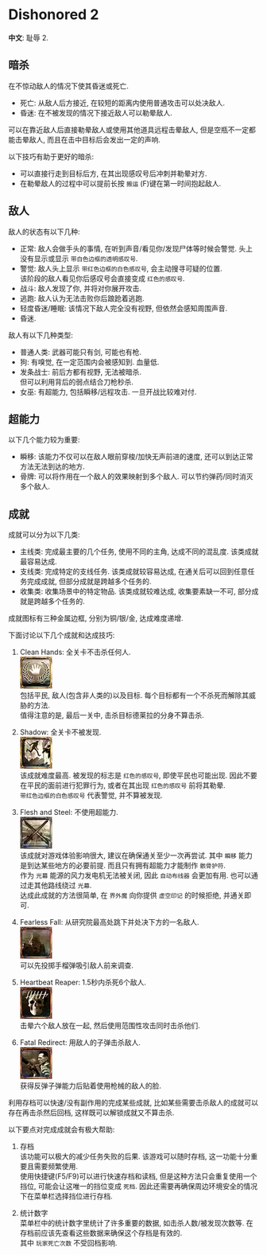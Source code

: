 # Dishonored 2

**中文**: 耻辱 2.  

## 暗杀

在不惊动敌人的情况下使其昏迷或死亡.  

- 死亡: 从敌人后方接近, 在较短的距离内使用普通攻击可以处决敌人.
- 昏迷: 在不被发现的情况下接近敌人可以勒晕敌人.

可以在靠近敌人后直接勒晕敌人或使用其他道具远程击晕敌人, 但是空瓶不一定都能击晕敌人, 而且在击中目标后会发出一定的声响.  

以下技巧有助于更好的暗杀:  

- 可以直接行走到目标后方, 在其出现感叹号后冲刺并勒晕对方.
- 在勒晕敌人的过程中可以提前长按 `搬运` (F)键在第一时间抱起敌人.

## 敌人

敌人的状态有以下几种:  

- 正常: 敌人会做手头的事情, 在听到声音/看见你/发现尸体等时候会警觉. 头上没有显示或显示 `带白色边框的透明感叹号`.
- 警觉: 敌人头上显示 `带红色边框的白色感叹号`, 会主动搜寻可疑的位置.  
  该阶段的敌人看见你后感叹号会直接变成 `红色的感叹号`.
- 战斗: 敌人发现了你, 并将对你展开攻击.
- 逃跑: 敌人认为无法击败你后踉跄着逃跑.
- 轻度昏迷/睡眠: 该情况下敌人完全没有视野, 但依然会感知周围声音.
- 昏迷.

敌人有以下几种类型:  

- 普通人类: 武器可能只有剑, 可能也有枪.
- 狗: 有嗅觉, 在一定范围内会被感知到. 血量低.
- 发条战士: 前后方都有视野, 无法被暗杀.  
  但可以利用背后的弱点结合刀枪秒杀.
- 女巫: 有超能力, 包括瞬移/远程攻击. 一旦开战比较难对付.

## 超能力

以下几个能力较为重要:  

- 瞬移: 该能力不仅可以在敌人眼前穿梭/加快无声前进的速度, 还可以到达正常方法无法到达的地方.
- 骨牌: 可以将作用在一个敌人的效果映射到多个敌人. 可以节约弹药/同时消灭多个敌人.

## 成就

成就可以分为以下几类:  

- 主线类: 完成最主要的几个任务, 使用不同的主角, 达成不同的混乱度. 该类成就最容易达成.
- 支线类: 完成特定的支线任务. 该类成就较容易达成, 在通关后可以回到任意任务完成成就, 但部分成就是跨越多个任务的.
- 收集类: 收集场景中的特定物品. 该类成就较难达成, 收集要素缺一不可, 部分成就是跨越多个任务的.

成就图标有三种金属边框, 分别为铜/银/金, 达成难度递增.  

下面讨论以下几个成就和达成技巧:  

1. Clean Hands: 全关卡不击杀任何人.  
   ![Clean Hands](assets/clean_hands.jpg)  
   包括平民, 敌人(包含非人类的)以及目标. 每个目标都有一个不杀死而解除其威胁的方法.  
   值得注意的是, 最后一关中, 击杀目标德莱拉的分身不算击杀.  

2. Shadow: 全关卡不被发现.  
   ![Shadow](assets/shadow.jpg)  
   该成就难度最高. 被发现的标志是 `红色的感叹号`, 即使平民也可能出现. 因此不要在平民的面前进行犯罪行为, 或者在其出现 `红色的感叹号` 前将其勒晕.  
   `带红色边框的白色感叹号` 代表警觉, 并不算被发现.  

3. Flesh and Steel: 不使用超能力.  
   ![Flesh and Steel](assets/flesh_and_steel.jpg)  
   该成就对游戏体验影响很大, 建议在确保通关至少一次再尝试. 其中 `瞬移` 能力是到达某些地方的必要前提. 而且只有拥有超能力才能制作 `骸骨护符`.  
   作为 `光幕` 能源的风力发电机无法被关闭, 因此 `自动布线器` 会更加有用. 也可以通过走其他路线绕过 `光幕`.  
   达成此成就的方法很简单, 在 `界外魔` 向你提供 `虚空印记` 的时候拒绝, 并通关即可.  

4. Fearless Fall: 从研究院最高处跳下并处决下方的一名敌人.  
   ![Fearless Fall](assets/fearless_fall.jpg)  
   可以先投掷手榴弹吸引敌人前来调查.  

5. Heartbeat Reaper: 1.5秒内杀死6个敌人.  
   ![Heartbeat Reaper](assets/heartbeat_reaper.jpg)  
   击晕六个敌人放在一起, 然后使用范围性攻击同时击杀他们.  

6. Fatal Redirect: 用敌人的子弹击杀敌人.  
   ![Fatal Redirect](assets/fatal_redirect.jpg)  
   获得反弹子弹能力后贴着使用枪械的敌人的脸.  

利用存档可以快速/没有副作用的完成某些成就, 比如某些需要击杀敌人的成就可以存在再击杀然后回档, 这样既可以解锁成就又不算击杀.  

以下要点对完成成就会有极大帮助:  

1. 存档  
   该功能可以极大的减少任务失败的后果. 该游戏可以随时存档, 这一功能十分重要且需要频繁使用.  
   使用快捷键(F5/F9)可以进行快速存档和读档, 但是这种方法只会重复使用一个挡位, 可能会让这唯一的挡位变成 `死档`. 因此还需要再确保周边环境安全的情况下在菜单栏选择挡位进行存档.

2. 统计数字  
   菜单栏中的统计数字里统计了许多重要的数据, 如击杀人数/被发现次数等. 在存档前应该先查看这些数据来确保这个存档是有效的.  
   其中 `玩家死亡次数` 不受回档影响.
